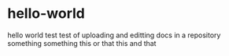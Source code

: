 # hello-world
hello world test
test of uploading and editting docs in a repository
something something this or that this and that
